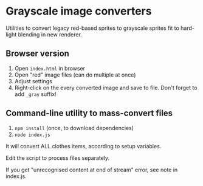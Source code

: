 # Grayscale image converters

Utilities to convert legacy red-based sprites to grayscale sprites fit to hard-light blending in new renderer. 

## Browser version

1. Open `index.html` in browser
2. Open "red" image files (can do multiple at once)
3. Adjust settings
4. Right-click on the every converted image and save to file. Don't forget to add `_gray` suffix!

## Command-line utility to mass-convert files

1. `npm install` (once, to download dependencies)
2. `node index.js`

It will convert ALL clothes items, according to setup variables.

Edit the script to process files separately.

If you get "unrecognised content at end of stream" error, see note in index.js.

